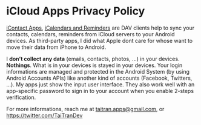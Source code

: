 # iCloud Apps Privacy Policy




[iContact Apps](https://play.google.com/store/apps/details?id=com.tai.tran.icontacts), [iCalendars and Reminders](https://play.google.com/store/apps/details?id=com.tai.tran.calendar.free) are DAV clients help to sync your contacts, calendars, reminders from iCloud servers to your Android devices. As third-party apps, I did what Apple dont care for whose want to move their data from iPhone to Android.


I **don’t collect any data** (emails, contacts, photos, ...) in your devices. **Nothings**. What is in your devices is stayed in your devices. Your login informations are managed and protected in the Android System (by using Android Accounts APIs) like another kind of accounts (Facebook, Twitters, ...). My apps just show the input user interface. They also work well with an app-specific password to sign in to your account when you enable 2-steps verification. 




For more informations, reach me at taitran.apps@gmail.com, or https://twitter.com/TaiTranDev


